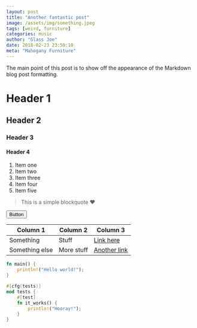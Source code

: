 ```yaml
---
layout: post
title: "Another fantastic post"
image: /assets/img/something.jpeg
tags: [weird, furniture]
categories: music
author: "Glass Joe"
date: 2018-02-23 23:50:10
meta: "Mahogany Furniture"
---
```


The main point of this post is to show off the appearance of the Markdown blog
post formatting.

# Header 1

## Header 2

### Header 3

#### Header 4

1. Item one
2. Item two
3. Item three
4. Item four
5. Item five

> This is a simple blockquote :heart:

<i class="fab fa-btc" alt="Bitcoin"></i>

<button class="button is-primary" alt="Some random button">Button</button>

Column 1       | Column 2   | Column 3
---------------|------------|------------------
Something      | Stuff      | [Link here](#)
Something else | More stuff | [Another link](#)

```rust
fn main() {
    println!("Hello world!");
}

#[cfg(tests)]
mod tests {
    #[test]
    fn it_works() {
        println!("Hooray!");
    }
}
```
